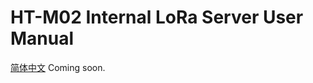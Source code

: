 # HT-M02 Internal LoRa Server User Manual
[简体中文](https://heltec-automation.readthedocs.io/zh_CN/latest/gateway/ht-m02/internal_server.html)
Coming soon.